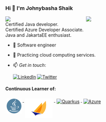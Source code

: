 ### Hi 👋 I'm Johnybasha Shaik
<img width="50%" align="right" src="https://cr-ss-service.azurewebsites.net/api/ScreenShot?widget=summary&username=johnyzhub&badges=3&show-header=true&show-avatar=false&style=--header-bg-color:%2200ff;--border-radius:10px"/>
<codersrank-summary username="johnyzhub" layout="vertical" ></codersrank-summary>
<img width="50%" align="right" src="https://github-readme-stats.vercel.app/api/?username=JohnyzHub&theme=vue&show_icons=true&title_color=dark"/>     

Certified Java developer.<br> Certified Azure Developer Associate.<br> Java and JakartaEE enthusiast.

- 🔭 Software engineer 
- 🌱 Practicing cloud computing services.
- 📫 *Get in touch*:

     [![LinkedIn](https://img.shields.io/badge/LinkedIn-johnyshaik-informational?style=flat-square&logo=linkedin&logoColor=white)](https://www.linkedin.com/in/johnyshaik/)
     [![Twitter](https://img.shields.io/badge/Twitter-johnyzhub-informational?style=flat-square&logo=twitter&logoColor=white)](https://www.twitter.com/johnyzhub/)


#### Continuous Learner of:
<p>
  <a href="https://docs.oracle.com/en/java/javase/index.html/" target="_blank" rel="noopener noreferrer">
   <img src="https://raw.githubusercontent.com/jasondlee/jasondlee/master/assets/java.png" width="46px" alt="Java" style="vertical-align:top; margin:4px">
  </a>
  <a href="https://jakarta.ee/">
   <img src="https://github.com/jakartaee/jakarta.ee/blob/src/static/images/jakarta-ee.png" width="86px" alt="JakartaEE" style="vertical-align:top; margin:4px">
  </a>
  <a href="https://quarkus.io/">
   <img src="https://design.jboss.org/quarkus/logo/final/PNG/quarkus_logo_horizontal_rgb_1280px_default.png" width="86px" alt="Quarkus" style="vertical-align:top; margin:4px">
  </a>
  <a href="https://azure.microsoft.com/en-us/">
   <img src="https://download.logo.wine/logo/Microsoft_Azure/Microsoft_Azure-Logo.wine.png" width="86px" alt="Azure" style="vertical-align:top; margin:4px">
  </a>          
 </p>    

</br>

<!--
**JohnyzHub/JohnyzHub** is a ✨ _special_ ✨ repository because its `README.md` (this file) appears on your GitHub profile.

Here are some ideas to get you started:

- 🔭 I’m currently working on ...
- 🌱 I’m currently learning ...
- 👯 I’m looking to collaborate on ...
- 🤔 I’m looking for help with ...
- 💬 Ask me about ...
- 📫 How to reach me: ...
- 😄 Pronouns: ...
- ⚡ Fun fact: ...
-->

